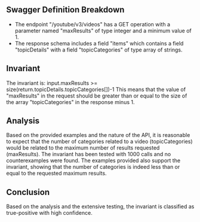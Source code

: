 ## Swagger Definition Breakdown
- The endpoint "/youtube/v3/videos" has a GET operation with a parameter named "maxResults" of type integer and a minimum value of 1.
- The response schema includes a field "items" which contains a field "topicDetails" with a field "topicCategories" of type array of strings.

## Invariant
The invariant is: input.maxResults >= size(return.topicDetails.topicCategories[])-1
This means that the value of "maxResults" in the request should be greater than or equal to the size of the array "topicCategories" in the response minus 1.

## Analysis
Based on the provided examples and the nature of the API, it is reasonable to expect that the number of categories related to a video (topicCategories) would be related to the maximum number of results requested (maxResults). The invariant has been tested with 1000 calls and no counterexamples were found. The examples provided also support the invariant, showing that the number of categories is indeed less than or equal to the requested maximum results.

## Conclusion
Based on the analysis and the extensive testing, the invariant is classified as true-positive with high confidence.

